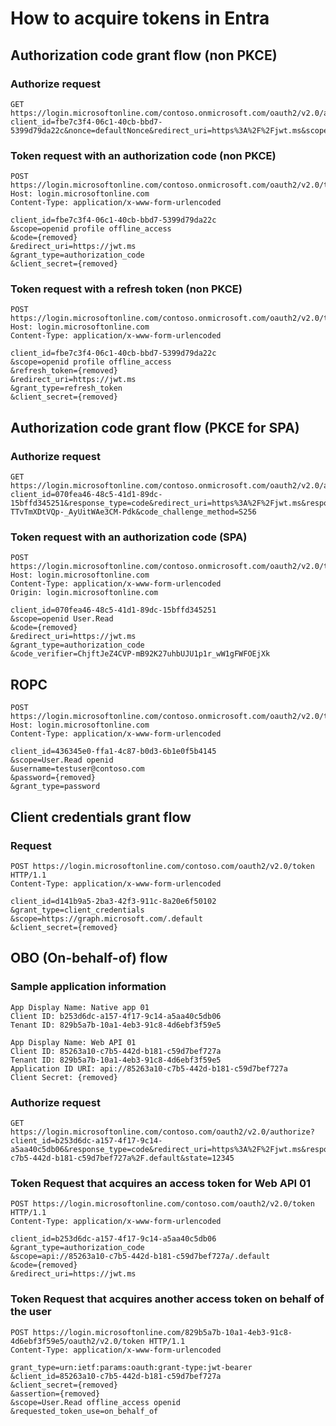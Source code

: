 # How to acquire tokens in Entra

## Authorization code grant flow (non PKCE)

### Authorize request

```http
GET https://login.microsoftonline.com/contoso.onmicrosoft.com/oauth2/v2.0/authorize?client_id=fbe7c3f4-06c1-40cb-bbd7-5399d79da22c&nonce=defaultNonce&redirect_uri=https%3A%2F%2Fjwt.ms&scope=openid%20profile%20offline_access&response_type=code
```

### Token request with an authorization code (non PKCE)

```http
POST https://login.microsoftonline.com/contoso.onmicrosoft.com/oauth2/v2.0/token
Host: login.microsoftonline.com
Content-Type: application/x-www-form-urlencoded

client_id=fbe7c3f4-06c1-40cb-bbd7-5399d79da22c
&scope=openid profile offline_access
&code={removed}
&redirect_uri=https://jwt.ms
&grant_type=authorization_code
&client_secret={removed}
```

### Token request with a refresh token (non PKCE)

```http
POST https://login.microsoftonline.com/contoso.onmicrosoft.com/oauth2/v2.0/token
Host: login.microsoftonline.com
Content-Type: application/x-www-form-urlencoded

client_id=fbe7c3f4-06c1-40cb-bbd7-5399d79da22c
&scope=openid profile offline_access
&refresh_token={removed}
&redirect_uri=https://jwt.ms
&grant_type=refresh_token
&client_secret={removed}
```

## Authorization code grant flow (PKCE for SPA)

### Authorize request

```http
GET https://login.microsoftonline.com/contoso.onmicrosoft.com/oauth2/v2.0/authorize?client_id=070fea46-48c5-41d1-89dc-15bffd345251&response_type=code&redirect_uri=https%3A%2F%2Fjwt.ms&response_mode=query&scope=openid%20User.Read&state=12345&code_challenge=jhv8uMaK9tHBjt-TTvTmXDtVQp-_AyUitWAe3CM-Pdk&code_challenge_method=S256
```

### Token request with an authorization code (SPA)

```http
POST https://login.microsoftonline.com/contoso.onmicrosoft.com/oauth2/v2.0/token
Host: login.microsoftonline.com
Content-Type: application/x-www-form-urlencoded
Origin: login.microsoftonline.com

client_id=070fea46-48c5-41d1-89dc-15bffd345251
&scope=openid User.Read
&code={removed}
&redirect_uri=https://jwt.ms
&grant_type=authorization_code
&code_verifier=ChjftJeZ4CVP-mB92K27uhbUJU1p1r_wW1gFWFOEjXk
```

## ROPC

```http
POST https://login.microsoftonline.com/contoso.onmicrosoft.com/oauth2/v2.0/token
Host: login.microsoftonline.com
Content-Type: application/x-www-form-urlencoded

client_id=436345e0-ffa1-4c87-b0d3-6b1e0f5b4145
&scope=User.Read openid
&username=testuser@contoso.com
&password={removed}
&grant_type=password
```

## Client credentials grant flow

### Request

```http
POST https://login.microsoftonline.com/contoso.com/oauth2/v2.0/token HTTP/1.1
Content-Type: application/x-www-form-urlencoded

client_id=d141b9a5-2ba3-42f3-911c-8a20e6f50102
&grant_type=client_credentials
&scope=https://graph.microsoft.com/.default
&client_secret={removed}
```

## OBO (On-behalf-of) flow

### Sample application information

```text
App Display Name: Native app 01
Client ID: b253d6dc-a157-4f17-9c14-a5aa40c5db06
Tenant ID: 829b5a7b-10a1-4eb3-91c8-4d6ebf3f59e5
```

```text
App Display Name: Web API 01
Client ID: 85263a10-c7b5-442d-b181-c59d7bef727a
Tenant ID: 829b5a7b-10a1-4eb3-91c8-4d6ebf3f59e5
Application ID URI: api://85263a10-c7b5-442d-b181-c59d7bef727a
Client Secret: {removed}
```

### Authorize request

```http
GET https://login.microsoftonline.com/contoso.com/oauth2/v2.0/authorize?client_id=b253d6dc-a157-4f17-9c14-a5aa40c5db06&response_type=code&redirect_uri=https%3A%2F%2Fjwt.ms&response_mode=query&scope=api%3A%2F%2F85263a10-c7b5-442d-b181-c59d7bef727a%2F.default&state=12345
```

### Token Request that acquires an access token for Web API 01

```http
POST https://login.microsoftonline.com/contoso.com/oauth2/v2.0/token HTTP/1.1
Content-Type: application/x-www-form-urlencoded

client_id=b253d6dc-a157-4f17-9c14-a5aa40c5db06
&grant_type=authorization_code
&scope=api://85263a10-c7b5-442d-b181-c59d7bef727a/.default
&code={removed}
&redirect_uri=https://jwt.ms
```

### Token Request that acquires another access token on behalf of the user

```http
POST https://login.microsoftonline.com/829b5a7b-10a1-4eb3-91c8-4d6ebf3f59e5/oauth2/v2.0/token HTTP/1.1
Content-Type: application/x-www-form-urlencoded
    
grant_type=urn:ietf:params:oauth:grant-type:jwt-bearer
&client_id=85263a10-c7b5-442d-b181-c59d7bef727a
&client_secret={removed}
&assertion={removed}
&scope=User.Read offline_access openid
&requested_token_use=on_behalf_of
```
